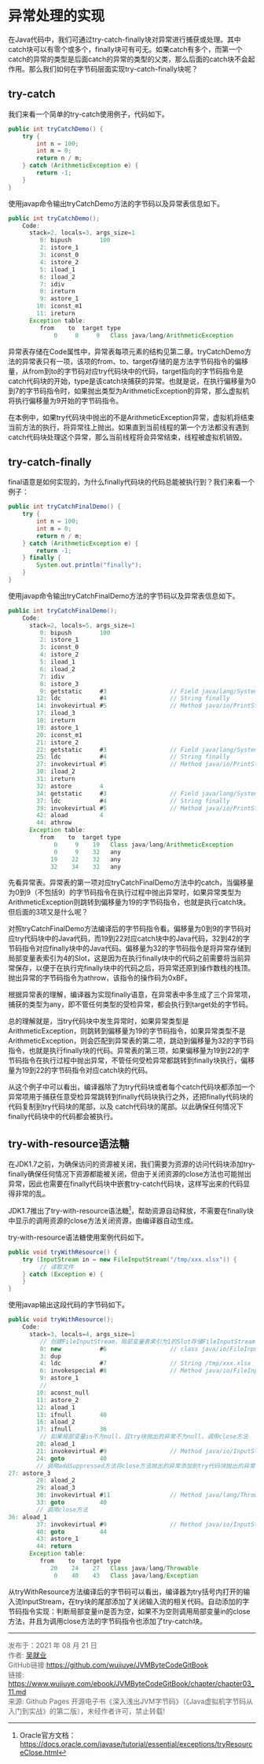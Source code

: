 # 异常处理的实现

在Java代码中，我们可通过try-catch-finally块对异常进行捕获或处理。其中catch块可以有零个或多个，finally块可有可无。如果catch有多个，而第一个catch的异常的类型是后面catch的异常的类型的父类，那么后面的catch块不会起作用。那么我们如何在字节码层面实现try-catch-finally块呢？

## try-catch

我们来看一个简单的try-catch使用例子，代码如下。

```java
public int tryCatchDemo() {
    try {
        int n = 100;
        int m = 0;
        return n / m;
    } catch (ArithmeticException e) {
        return -1;
    }
}
```

使用javap命令输出tryCatchDemo方法的字节码以及异常表信息如下。

```java
public int tryCatchDemo();
    Code:
      stack=2, locals=3, args_size=1
         0: bipush        100
         2: istore_1
         3: iconst_0
         4: istore_2
         5: iload_1
         6: iload_2
         7: idiv
         8: ireturn
         9: astore_1
        10: iconst_m1
        11: ireturn
      Exception table:
         from    to  target type
             0     8     9   Class java/lang/ArithmeticException
```

异常表存储在Code属性中，异常表每项元素的结构见第二章。tryCatchDemo方法的异常表只有一项，该项的from、to、target存储的是方法字节码指令的偏移量，从from到to的字节码对应try代码块中的代码，target指向的字节码指令是catch代码块的开始，type是该catch块捕获的异常。也就是说，在执行偏移量为0到7的字节码指令时，如果抛出类型为ArithmeticException的异常，那么虚拟机将执行偏移量为9开始的字节码指令。

在本例中，如果try代码块中抛出的不是ArithmeticException异常，虚拟机将结束当前方法的执行，将异常往上抛出。如果直到当前线程的第一个方法都没有遇到catch代码块处理这个异常，那么当前线程将会异常结束，线程被虚拟机销毁。

## try-catch-finally

final语意是如何实现的，为什么finally代码块的代码总能被执行到？我们来看一个例子：

```java
public int tryCatchFinalDemo() {
    try {
        int n = 100;
        int m = 0;
        return n / m;
    } catch (ArithmeticException e) {
        return -1;
    } finally {
        System.out.println("finally");
    }
}
```

使用javap命令输出tryCatchFinalDemo方法的字节码以及异常表信息如下。

```java
public int tryCatchFinalDemo();
    Code:
      stack=2, locals=5, args_size=1
         0: bipush        100
         2: istore_1
         3: iconst_0
         4: istore_2
         5: iload_1
         6: iload_2
         7: idiv
         8: istore_3
         9: getstatic     #3                  // Field java/lang/System.out:Ljava/io/PrintStream;
        12: ldc           #4                  // String finally
        14: invokevirtual #5                  // Method java/io/PrintStream.println:(Ljava/lang/String;)V
        17: iload_3
        18: ireturn
        19: astore_1
        20: iconst_m1
        21: istore_2
        22: getstatic     #3                  // Field java/lang/System.out:Ljava/io/PrintStream;
        25: ldc           #4                  // String finally
        27: invokevirtual #5                  // Method java/io/PrintStream.println:(Ljava/lang/String;)V
        30: iload_2
        31: ireturn
        32: astore        4
        34: getstatic     #3                  // Field java/lang/System.out:Ljava/io/PrintStream;
        37: ldc           #4                  // String finally
        39: invokevirtual #5                  // Method java/io/PrintStream.println:(Ljava/lang/String;)V
        42: aload         4
        44: athrow
      Exception table:
         from    to  target type
             0     9    19   Class java/lang/ArithmeticException
             0     9    32   any
            19    22    32   any
            32    34    32   any
```

先看异常表。异常表的第一项对应tryCatchFinalDemo方法中的catch，当偏移量为0到9（不包括9）的字节码指令在执行过程中抛出异常时，如果异常类型为ArithmeticException则跳转到偏移量为19的字节码指令，也就是执行catch块。但后面的3项又是什么呢？

对照tryCatchFinalDemo方法编译后的字节码指令看。偏移量为0到9的字节码对应try代码块中的Java代码，而19到22对应catch块中的Java代码，32到42的字节码指令对应finally块中的Java代码。偏移量为32的字节码指令是将异常存储到局部变量表索引为4的Slot，这是因为在执行finally块中的代码之前需要将当前异常保存，以便于在执行完finally块中的代码之后，将异常还原到操作数栈的栈顶。抛出异常的字节码指令为athrow，该指令的操作码为0xBF。

根据异常表的理解，编译器为实现finally语意，在异常表中多生成了三个异常项，捕获的类型为any，即不管任何类型的受检异常，都会执行到target处的字节码。 

总的理解就是，当try代码块中发生异常时，如果异常类型是ArithmeticException，则跳转到偏移量为19的字节码指令，如果异常类型不是ArithmeticException，则会匹配到异常表的第二项，跳动到偏移量为32的字节码指令，也就是执行finally块的代码。异常表的第三项，如果偏移量为19到22的字节码指令在执行过程中抛出异常，不管任何受检异常都跳转到finally块执行，偏移量为19到22的字节码指令对应catch块的代码。

从这个例子中可以看出，编译器除了为try代码块或者每个catch代码块都添加一个异常项用于捕获任意受检异常跳转到finally代码块执行之外，还把finally代码块的代码复制到try代码块的尾部，以及 catch代码块的尾部。以此确保任何情况下finally代码块中的代码都会被执行。

## try-with-resource语法糖

在JDK1.7之前，为确保访问的资源被关闭，我们需要为资源的访问代码块添加try-finally确保任何情况下资源都能被关闭，但由于关闭资源的close方法也可能抛出异常，因此也需要在finally代码块中嵌套try-catch代码块，这样写出来的代码显得非常的乱。

 JDK1.7推出了try-with-resource语法糖[^1]，帮助资源自动释放，不需要在finally块中显示的调用资源的close方法关闭资源，由编译器自动生成。

try-with-resource语法糖使用案例代码如下。

```java
public void tryWithResource() {
    try (InputStream in = new FileInputStream("/tmp/xxx.xlsx")) {
         // 读取文件
    } catch (Exception e) {
    }
}
```

使用javap输出这段代码的字节码如下。

```java
public void tryWithResource();
    Code:
      stack=3, locals=4, args_size=1
         // 创建FileInputStream，局部变量表索引为1的Slot存储FileInputStream对象
         0: new           #6                  // class java/io/FileInputStream
         3: dup
         4: ldc           #7                  // String /tmp/xxx.xlsx
         6: invokespecial #8                  // Method java/io/FileInputStream."<init>":(Ljava/lang/String;)V
         9: astore_1
         // 
        10: aconst_null
        11: astore_2
        12: aload_1
        13: ifnull        40
        16: aload_2
        17: ifnull        36
         // 如果局部变量in不为null，且try块抛出的异常不为null，调用close方法
        20: aload_1
        21: invokevirtual #9                  // Method java/io/InputStream.close:()V
        24: goto          40
        // 调用addSuppressed方法将close方法抛出的异常添加到try代码块抛出的异常
27: astore_3
        28: aload_2
        29: aload_3
        30: invokevirtual #11                 // Method java/lang/Throwable.addSuppressed:(Ljava/lang/Throwable;)V
        33: goto          40
        // 调用close方法
36: aload_1
        37: invokevirtual #9                  // Method java/io/InputStream.close:()V
        40: goto          44
        43: astore_1
        44: return
      Exception table:
         from    to  target type
            20    24    27   Class java/lang/Throwable
             0    40    43   Class java/lang/Exception
```

从tryWithResource方法编译后的字节码可以看出，编译器为try括号内打开的输入流InputStream，在try块的尾部添加了关闭输入流的相关代码。自动添加的字节码指令实现：判断局部变量in是否为空，如果不为空则调用局部变量in的close方法，并且为调用close方法的字节码指令也添加了try-catch块。

---

[^1]: Oracle官方文档：https://docs.oracle.com/javase/tutorial/essential/exceptions/tryResourceClose.html

<font color= #666666>发布于：2021 年 08 月 21 日</font><br><font color= #666666>作者: [吴就业](https://www.wujiuye.com/)</font><br><font color= #666666>GitHub链接:https://github.com/wujiuye/JVMByteCodeGitBook</font><br><font color= #666666>链接: https://www.wujiuye.com/ebook/JVMByteCodeGitBook/chapter/chapter03_11.md</font><br><font color= #666666>来源: Github Pages 开源电子书《深入浅出JVM字节码》（《Java虚拟机字节码从入门到实战》的第二版），未经作者许可，禁止转载!</font><br>

